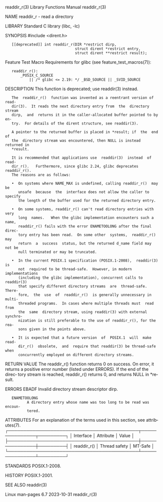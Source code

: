 readdir_r(3)               Library Functions Manual               readdir_r(3)

NAME
       readdir_r - read a directory

LIBRARY
       Standard C library (libc, -lc)

SYNOPSIS
       #include <dirent.h>

       [[deprecated]] int readdir_r(DIR *restrict dirp,
                                    struct dirent *restrict entry,
                                    struct dirent **restrict result);

   Feature Test Macro Requirements for glibc (see feature_test_macros(7)):

       readdir_r():
           _POSIX_C_SOURCE
               || /* glibc <= 2.19: */ _BSD_SOURCE || _SVID_SOURCE

DESCRIPTION
       This function is deprecated; use readdir(3) instead.

       The  readdir_r()  function was invented as a reentrant version of read‐
       dir(3).  It reads the next directory entry from  the  directory  stream
       dirp,  and  returns it in the caller-allocated buffer pointed to by en‐
       try.  For details of the dirent structure, see readdir(3).

       A pointer to the returned buffer is placed in *result; if  the  end  of
       the  directory stream was encountered, then NULL is instead returned in
       *result.

       It is recommended that applications use  readdir(3)  instead  of  read‐
       dir_r().   Furthermore, since glibc 2.24, glibc deprecates readdir_r().
       The reasons are as follows:

       •  On systems where NAME_MAX is undefined, calling readdir_r()  may  be
          unsafe  because  the  interface does not allow the caller to specify
          the length of the buffer used for the returned directory entry.

       •  On some systems, readdir_r() can't read directory entries with  very
          long  names.   When the glibc implementation encounters such a name,
          readdir_r() fails with the error ENAMETOOLONG after the final direc‐
          tory entry has been read.  On some other  systems,  readdir_r()  may
          return  a  success  status, but the returned d_name field may not be
          null terminated or may be truncated.

       •  In the current POSIX.1 specification (POSIX.1-2008),  readdir(3)  is
          not  required to be thread-safe.  However, in modern implementations
          (including the glibc implementation), concurrent calls to readdir(3)
          that specify different directory streams  are  thread-safe.   There‐
          fore,  the  use  of  readdir_r()  is generally unnecessary in multi‐
          threaded programs.  In cases where multiple threads must  read  from
          the  same  directory stream, using readdir(3) with external synchro‐
          nization is still preferable to the use of readdir_r(), for the rea‐
          sons given in the points above.

       •  It is expected that a future version  of  POSIX.1  will  make  read‐
          dir_r()  obsolete,  and  require that readdir(3) be thread-safe when
          concurrently employed on different directory streams.

RETURN VALUE
       The readdir_r() function returns 0 on success.  On error, it returns  a
       positive  error number (listed under ERRORS).  If the end of the direc‐
       tory stream is reached, readdir_r() returns 0, and returns NULL in *re‐
       sult.

ERRORS
       EBADF  Invalid directory stream descriptor dirp.

       ENAMETOOLONG
              A directory entry whose name was too long to be read was encoun‐
              tered.

ATTRIBUTES
       For an explanation of the terms  used  in  this  section,  see  attrib‐
       utes(7).
       ┌───────────────────────────────────────────┬───────────────┬─────────┐
       │ Interface                                 │ Attribute     │ Value   │
       ├───────────────────────────────────────────┼───────────────┼─────────┤
       │ readdir_r()                               │ Thread safety │ MT-Safe │
       └───────────────────────────────────────────┴───────────────┴─────────┘

STANDARDS
       POSIX.1-2008.

HISTORY
       POSIX.1-2001.

SEE ALSO
       readdir(3)

Linux man-pages 6.7               2023-10-31                      readdir_r(3)
